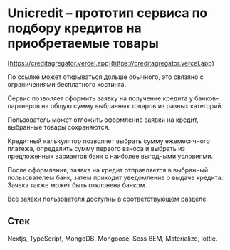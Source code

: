 # Unicredit – прототип сервиса по подбору кредитов на приобретаемые товары

[https://creditagregator.vercel.app](https://creditagregator.vercel.app)

По ссылке может открываться дольше обычного, это связяно с ограничениями бесплатного хостинга.

Сервис позволяет оформить заявку на получение кредита у банков-партнеров на общую сумму выбранных товаров из разных категорий.

Пользователь может отложить оформление заявки на кредит, выбранные товары сохраняются.

Кредитный калькулятор позволяет выбрать сумму ежемесячного платежа, определить сумму первого взноса и выбрать из предложенных вариантов банк с наиболее выгодными условиями.

После оформления, заявка на кредит отправляется в выбранный пользователем банк, затем приходит уведомление о выдаче кредита. Заявка также может быть отклонена банком.

Все заявки пользователя доступны в соответствующем разделе.

## Стек
Nextjs, TypeScript, MongoDB, Mongoose, Scss BEM, Materialize, lottie.